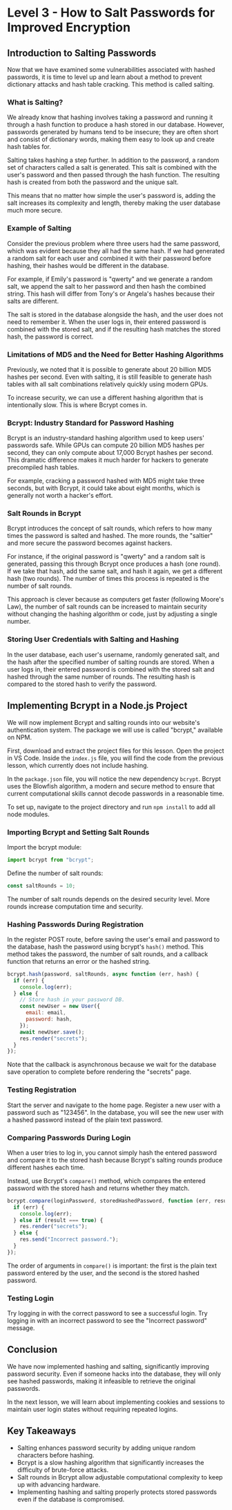 # Level 3 - How to Salt Passwords for Improved Encryption

## Introduction to Salting Passwords

Now that we have examined some vulnerabilities associated with hashed passwords, it is time to level up and learn about a method to prevent dictionary attacks and hash table cracking. This method is called salting.

### What is Salting?

We already know that hashing involves taking a password and running it through a hash function to produce a hash stored in our database. However, passwords generated by humans tend to be insecure; they are often short and consist of dictionary words, making them easy to look up and create hash tables for.

Salting takes hashing a step further. In addition to the password, a random set of characters called a salt is generated. This salt is combined with the user's password and then passed through the hash function. The resulting hash is created from both the password and the unique salt.

This means that no matter how simple the user's password is, adding the salt increases its complexity and length, thereby making the user database much more secure.

### Example of Salting

Consider the previous problem where three users had the same password, which was evident because they all had the same hash. If we had generated a random salt for each user and combined it with their password before hashing, their hashes would be different in the database.

For example, if Emily's password is "qwerty" and we generate a random salt, we append the salt to her password and then hash the combined string. This hash will differ from Tony's or Angela's hashes because their salts are different.

The salt is stored in the database alongside the hash, and the user does not need to remember it. When the user logs in, their entered password is combined with the stored salt, and if the resulting hash matches the stored hash, the password is correct.

### Limitations of MD5 and the Need for Better Hashing Algorithms

Previously, we noted that it is possible to generate about 20 billion MD5 hashes per second. Even with salting, it is still feasible to generate hash tables with all salt combinations relatively quickly using modern GPUs.

To increase security, we can use a different hashing algorithm that is intentionally slow. This is where Bcrypt comes in.

### Bcrypt: Industry Standard for Password Hashing

Bcrypt is an industry-standard hashing algorithm used to keep users' passwords safe. While GPUs can compute 20 billion MD5 hashes per second, they can only compute about 17,000 Bcrypt hashes per second. This dramatic difference makes it much harder for hackers to generate precompiled hash tables.

For example, cracking a password hashed with MD5 might take three seconds, but with Bcrypt, it could take about eight months, which is generally not worth a hacker's effort.

### Salt Rounds in Bcrypt

Bcrypt introduces the concept of salt rounds, which refers to how many times the password is salted and hashed. The more rounds, the "saltier" and more secure the password becomes against hackers.

For instance, if the original password is "qwerty" and a random salt is generated, passing this through Bcrypt once produces a hash (one round). If we take that hash, add the same salt, and hash it again, we get a different hash (two rounds). The number of times this process is repeated is the number of salt rounds.

This approach is clever because as computers get faster (following Moore's Law), the number of salt rounds can be increased to maintain security without changing the hashing algorithm or code, just by adjusting a single number.

### Storing User Credentials with Salting and Hashing

In the user database, each user's username, randomly generated salt, and the hash after the specified number of salting rounds are stored. When a user logs in, their entered password is combined with the stored salt and hashed through the same number of rounds. The resulting hash is compared to the stored hash to verify the password.

## Implementing Bcrypt in a Node.js Project

We will now implement Bcrypt and salting rounds into our website's authentication system. The package we will use is called "bcrypt," available on NPM.

First, download and extract the project files for this lesson. Open the project in VS Code. Inside the `index.js` file, you will find the code from the previous lesson, which currently does not include hashing.

In the `package.json` file, you will notice the new dependency `bcrypt`. Bcrypt uses the Blowfish algorithm, a modern and secure method to ensure that current computational skills cannot decode passwords in a reasonable time.

To set up, navigate to the project directory and run `npm install` to add all node modules.

### Importing Bcrypt and Setting Salt Rounds

Import the bcrypt module:

```js
import bcrypt from "bcrypt";
```

Define the number of salt rounds:

```js
const saltRounds = 10;
```

The number of salt rounds depends on the desired security level. More rounds increase computation time and security.

### Hashing Passwords During Registration

In the register POST route, before saving the user's email and password to the database, hash the password using bcrypt's `hash()` method. This method takes the password, the number of salt rounds, and a callback function that returns an error or the hashed string.

```js
bcrypt.hash(password, saltRounds, async function (err, hash) {
  if (err) {
    console.log(err);
  } else {
    // Store hash in your password DB.
    const newUser = new User({
      email: email,
      password: hash,
    });
    await newUser.save();
    res.render("secrets");
  }
});
```

Note that the callback is asynchronous because we wait for the database save operation to complete before rendering the "secrets" page.

### Testing Registration

Start the server and navigate to the home page. Register a new user with a password such as "123456". In the database, you will see the new user with a hashed password instead of the plain text password.

### Comparing Passwords During Login

When a user tries to log in, you cannot simply hash the entered password and compare it to the stored hash because Bcrypt's salting rounds produce different hashes each time.

Instead, use Bcrypt's `compare()` method, which compares the entered password with the stored hash and returns whether they match.

```js
bcrypt.compare(loginPassword, storedHashedPassword, function (err, result) {
  if (err) {
    console.log(err);
  } else if (result === true) {
    res.render("secrets");
  } else {
    res.send("Incorrect password.");
  }
});
```

The order of arguments in `compare()` is important: the first is the plain text password entered by the user, and the second is the stored hashed password.

### Testing Login

Try logging in with the correct password to see a successful login. Try logging in with an incorrect password to see the "Incorrect password" message.

## Conclusion

We have now implemented hashing and salting, significantly improving password security. Even if someone hacks into the database, they will only see hashed passwords, making it infeasible to retrieve the original passwords.

In the next lesson, we will learn about implementing cookies and sessions to maintain user login states without requiring repeated logins.

## Key Takeaways

- Salting enhances password security by adding unique random characters before hashing.
- Bcrypt is a slow hashing algorithm that significantly increases the difficulty of brute-force attacks.
- Salt rounds in Bcrypt allow adjustable computational complexity to keep up with advancing hardware.
- Implementing hashing and salting properly protects stored passwords even if the database is compromised.
